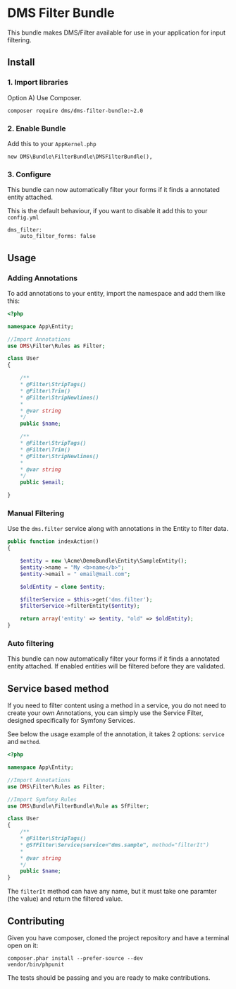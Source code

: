 # DMS Filter Bundle

This bundle makes DMS/Filter available for use in your application for input filtering.

## Install

### 1. Import libraries

Option A) Use Composer.

    composer require dms/dms-filter-bundle:~2.0

### 2. Enable Bundle

Add this to your `AppKernel.php`

    new DMS\Bundle\FilterBundle\DMSFilterBundle(),

### 3. Configure

This bundle can now automatically filter your forms if it finds a annotated entity attached.

This is the default behaviour, if you want to disable it add this to your `config.yml`

    dms_filter:
        auto_filter_forms: false

## Usage

### Adding Annotations

To add annotations to your entity, import the namespace and add them like this:

```php
<?php

namespace App\Entity;

//Import Annotations
use DMS\Filter\Rules as Filter;

class User
{

    /**
    * @Filter\StripTags()
    * @Filter\Trim()
    * @Filter\StripNewlines()
    *
    * @var string
    */
    public $name;

    /**
    * @Filter\StripTags()
    * @Filter\Trim()
    * @Filter\StripNewlines()
    *
    * @var string
    */
    public $email;

}
```
### Manual Filtering

Use the `dms.filter` service along with annotations in the Entity to filter data.

```php
public function indexAction()
{

    $entity = new \Acme\DemoBundle\Entity\SampleEntity();
    $entity->name = "My <b>name</b>";
    $entity->email = " email@mail.com";

    $oldEntity = clone $entity;

    $filterService = $this->get('dms.filter');
    $filterService->filterEntity($entity);

    return array('entity' => $entity, "old" => $oldEntity);
}
```

### Auto filtering

This bundle can now automatically filter your forms if it finds a annotated entity attached. If enabled entities will be filtered before they are validated.

## Service based method

If you need to filter content using a method in a service, you do not need to create your own Annotations, you can
simply use the Service Filter, designed specifically for Symfony Services.

See below the usage example of the annotation, it takes 2 options: `service` and `method`.

```php
<?php

namespace App\Entity;

//Import Annotations
use DMS\Filter\Rules as Filter;

//Import Symfony Rules
use DMS\Bundle\FilterBundle\Rule as SfFilter;

class User
{
    /**
    * @Filter\StripTags()
    * @SfFilter\Service(service="dms.sample", method="filterIt")
    *
    * @var string
    */
    public $name;
}
```

The `filterIt` method can have any name, but it must take one paramter (the value) and return the filtered value.

## Contributing

Given you have composer, cloned the project repository and have a terminal open on it:

    composer.phar install --prefer-source --dev
    vendor/bin/phpunit

The tests should be passing and you are ready to make contributions.

